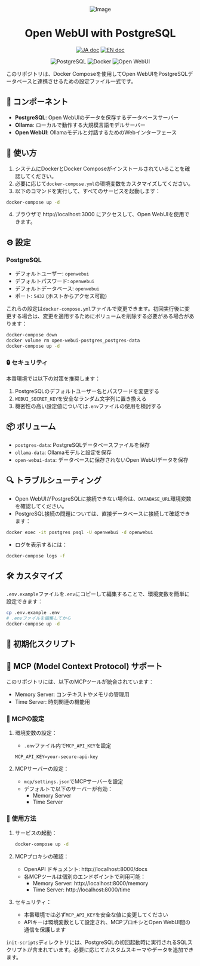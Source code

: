 <div align="center">

![Image](https://github.com/user-attachments/assets/6ec3c160-a607-42ec-97b9-c47a604bbd68)

<h1>Open WebUI with PostgreSQL</h1>

<a href="README_JP.md"><img src="https://img.shields.io/badge/ドキュメント-日本語-white.svg" alt="JA doc"/></a>
<a href="README.md"><img src="https://img.shields.io/badge/english-document-white.svg" alt="EN doc"></a>

<img src="https://img.shields.io/badge/PostgreSQL-316192?style=for-the-badge&logo=postgresql&logoColor=white" alt="PostgreSQL"/>
<img src="https://img.shields.io/badge/Docker-2496ED?style=for-the-badge&logo=docker&logoColor=white" alt="Docker"/>
<img src="https://img.shields.io/badge/OpenWebUI-FF6B6B?style=for-the-badge&logo=html5&logoColor=white" alt="Open WebUI"/>

</div>

このリポジトリは、Docker Composeを使用してOpen WebUIをPostgreSQLデータベースと連携させるための設定ファイル一式です。

## 🔧 コンポーネント

- **PostgreSQL**: Open WebUIのデータを保存するデータベースサーバー
- **Ollama**: ローカルで動作する大規模言語モデルサーバー
- **Open WebUI**: Ollamaモデルと対話するためのWebインターフェース

## 🚀 使い方

1. システムにDockerとDocker Composeがインストールされていることを確認してください。
2. 必要に応じて`docker-compose.yml`の環境変数をカスタマイズしてください。
3. 以下のコマンドを実行して、すべてのサービスを起動します：

```bash
docker-compose up -d
```

4. ブラウザで http://localhost:3000 にアクセスして、Open WebUIを使用できます。

## ⚙️ 設定

### PostgreSQL

- デフォルトユーザー: `openwebui`
- デフォルトパスワード: `openwebui`
- デフォルトデータベース: `openwebui`
- ポート: `5432` (ホストからアクセス可能)

これらの設定は`docker-compose.yml`ファイルで変更できます。初回実行後に変更する場合は、変更を適用するためにボリュームを削除する必要がある場合があります：

```bash
docker-compose down
docker volume rm open-webui-postgres_postgres-data
docker-compose up -d
```

### 🔒 セキュリティ

本番環境では以下の対策を推奨します：

1. PostgreSQLのデフォルトユーザー名とパスワードを変更する
2. `WEBUI_SECRET_KEY`を安全なランダム文字列に置き換える
3. 機密性の高い設定値については`.env`ファイルの使用を検討する

## 📦 ボリューム

- `postgres-data`: PostgreSQLデータベースファイルを保存
- `ollama-data`: Ollamaモデルと設定を保存
- `open-webui-data`: データベースに保存されないOpen WebUIデータを保存

## 🔍 トラブルシューティング

- Open WebUIがPostgreSQLに接続できない場合は、`DATABASE_URL`環境変数を確認してください。
- PostgreSQL接続の問題については、直接データベースに接続して確認できます：

```bash
docker exec -it postgres psql -U openwebui -d openwebui
```

- ログを表示するには：

```bash
docker-compose logs -f
```

## 🛠 カスタマイズ

`.env.example`ファイルを`.env`にコピーして編集することで、環境変数を簡単に設定できます：

```bash
cp .env.example .env
# .envファイルを編集してから
docker-compose up -d
```

## 📝 初期化スクリプト

## 🌟 MCP (Model Context Protocol) サポート

このリポジトリには、以下のMCPツールが統合されています：

- Memory Server: コンテキストやメモリの管理用
- Time Server: 時刻関連の機能用

### 🔧 MCPの設定

1. 環境変数の設定：
   - `.env`ファイル内で`MCP_API_KEY`を設定
   ```env
   MCP_API_KEY=your-secure-api-key
   ```

2. MCPサーバーの設定：
   - `mcp/settings.json`でMCPサーバーを設定
   - デフォルトで以下のサーバーが有効：
     - Memory Server
     - Time Server

### 🚀 使用方法

1. サービスの起動：
   ```bash
   docker-compose up -d
   ```

2. MCPプロキシの確認：
   - OpenAPI ドキュメント: http://localhost:8000/docs
   - 各MCPツールは個別のエンドポイントで利用可能：
     - Memory Server: http://localhost:8000/memory
     - Time Server: http://localhost:8000/time

3. セキュリティ：
   - 本番環境では必ず`MCP_API_KEY`を安全な値に変更してください
   - APIキーは環境変数として設定され、MCPプロキシとOpen WebUI間の通信を保護します

`init-scripts`ディレクトリには、PostgreSQLの初回起動時に実行されるSQLスクリプトが含まれています。必要に応じてカスタムスキーマやデータを追加できます。
